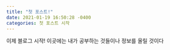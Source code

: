 ```yaml
---
title: "첫 포스트!"
date: 2021-01-19 16:50:28 -0400
categories: 첫 포스트 시작
---
```


이제 블로그 시작!
이곳에는 내가 공부하는 것들이나 정보를 올릴 것이다
